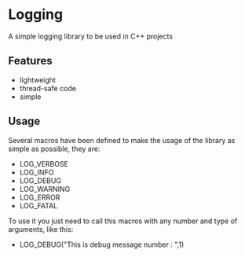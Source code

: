 # Logging

A simple logging library to be used in C++ projects

## Features

- lightweight
- thread-safe code
- simple

## Usage

Several macros have been defined to make the usage of the library as simple as possible, they are:

- LOG_VERBOSE
- LOG_INFO
- LOG_DEBUG
- LOG_WARNING
- LOG_ERROR
- LOG_FATAL

To use it you just need to call this macros with any number and type of arguments, like this:

- LOG_DEBUG("This is debug message number : ",1)
